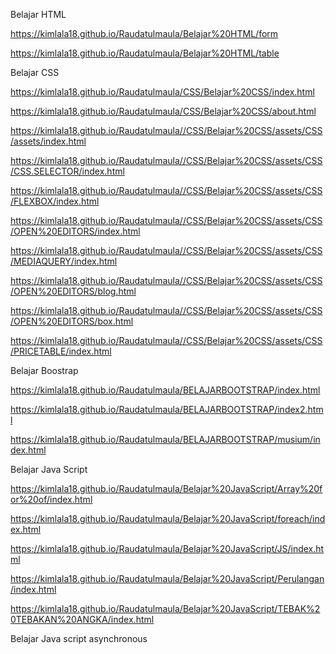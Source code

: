 Belajar HTML

https://kimlala18.github.io/Raudatulmaula/Belajar%20HTML/form

https://kimlala18.github.io/Raudatulmaula/Belajar%20HTML/table

Belajar CSS

https://kimlala18.github.io/Raudatulmaula/CSS/Belajar%20CSS/index.html

https://kimlala18.github.io/Raudatulmaula/CSS/Belajar%20CSS/about.html

https://kimlala18.github.io/Raudatulmaula//CSS/Belajar%20CSS/assets/CSS/assets/index.html

https://kimlala18.github.io/Raudatulmaula//CSS/Belajar%20CSS/assets/CSS/CSS.SELECTOR/index.html

https://kimlala18.github.io/Raudatulmaula//CSS/Belajar%20CSS/assets/CSS/FLEXBOX/index.html

https://kimlala18.github.io/Raudatulmaula//CSS/Belajar%20CSS/assets/CSS/OPEN%20EDITORS/index.html

https://kimlala18.github.io/Raudatulmaula//CSS/Belajar%20CSS/assets/CSS/MEDIAQUERY/index.html

https://kimlala18.github.io/Raudatulmaula//CSS/Belajar%20CSS/assets/CSS/OPEN%20EDITORS/blog.html

https://kimlala18.github.io/Raudatulmaula//CSS/Belajar%20CSS/assets/CSS/OPEN%20EDITORS/box.html

https://kimlala18.github.io/Raudatulmaula//CSS/Belajar%20CSS/assets/CSS/PRICETABLE/index.html


Belajar Boostrap

https://kimlala18.github.io/Raudatulmaula/BELAJARBOOTSTRAP/index.html

https://kimlala18.github.io/Raudatulmaula/BELAJARBOOTSTRAP/index2.html

https://kimlala18.github.io/Raudatulmaula/BELAJARBOOTSTRAP/musium/index.html

Belajar Java Script

https://kimlala18.github.io/Raudatulmaula/Belajar%20JavaScript/Array%20for%20of/index.html

https://kimlala18.github.io/Raudatulmaula/Belajar%20JavaScript/foreach/index.html

https://kimlala18.github.io/Raudatulmaula/Belajar%20JavaScript/JS/index.html

https://kimlala18.github.io/Raudatulmaula/Belajar%20JavaScript/Perulangan/index.html

https://kimlala18.github.io/Raudatulmaula/Belajar%20JavaScript/TEBAK%20TEBAKAN%20ANGKA/index.html

Belajar Java script asynchronous


